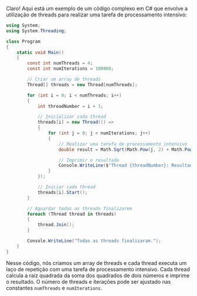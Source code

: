 Claro! Aqui está um exemplo de um código complexo em C# que envolve a utilização de threads para realizar uma tarefa de processamento intensivo:

```csharp
using System;
using System.Threading;

class Program
{
    static void Main()
    {
        const int numThreads = 4;
        const int numIterations = 100000;

        // Criar um array de threads
        Thread[] threads = new Thread[numThreads];

        for (int i = 0; i < numThreads; i++)
        {
            int threadNumber = i + 1;

            // Inicializar cada thread
            threads[i] = new Thread(() =>
            {
                for (int j = 0; j < numIterations; j++)
                {
                    // Realizar uma tarefa de processamento intensivo
                    double result = Math.Sqrt(Math.Pow(j, 2) + Math.Pow(j + 1, 2));

                    // Imprimir o resultado
                    Console.WriteLine($"Thread {threadNumber}: Resultado {result} para iteração {j}");
                }
            });

            // Iniciar cada thread
            threads[i].Start();
        }

        // Aguardar todas as threads finalizarem
        foreach (Thread thread in threads)
        {
            thread.Join();
        }

        Console.WriteLine("Todas as threads finalizaram.");
    }
}
```

Nesse código, nós criamos um array de threads e cada thread executa um laço de repetição com uma tarefa de processamento intensivo. Cada thread calcula a raiz quadrada da soma dos quadrados de dois números e imprime o resultado. O número de threads e iterações pode ser ajustado nas constantes `numThreads` e `numIterations`.